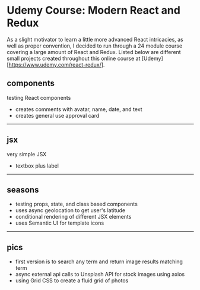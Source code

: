 # Udemy Course: Modern React and Redux
As a slight motivator to learn a little more advanced React intricacies, as well as proper convention, I decided to run through a 24 module course covering a large amount of React and Redux. Listed below are different small projects created throughout this online course at [Udemy][https://www.udemy.com/react-redux/].

## components 
testing React components

* creates comments with avatar, name, date, and text  
* creates general use approval card 

---

## jsx
very simple JSX 

* textbox plus label

---

## seasons
* testing props, state, and class based components
* uses async geolocation to get user's latitude
* conditional rendering of different JSX elements 
* uses Semantic UI for template icons

---

## pics
* first version is to search any term and return image results matching term
* async external api calls to Unsplash API for stock images using axios
* using Grid CSS to create a fluid grid of photos